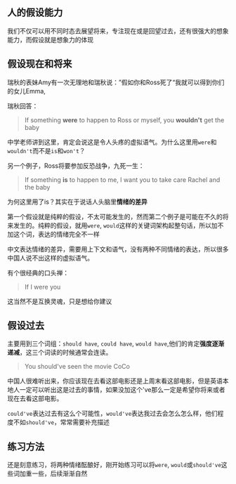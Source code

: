 ## 人的假设能力

我们不仅可以用不同时态去展望将来，专注现在或是回望过去，还有很强大的想象能力，而假设就是想象力的体现

## 假设现在和将来

瑞秋的表妹Amy有一次无理地和瑞秋说：”假如你和Ross死了“我就可以得到你们的女儿Emma,

瑞秋回答：

> If something **were** to happen to Ross or myself, you **wouldn't** get the baby

中学老师讲到这里，肯定会说这是令人头疼的虚拟语气。为什么这里用`were`和`wouldn't`而不是`is`和`won't`？

另一个例子，Ross将要参加反恐战争，九死一生：

> If something **is** to happen to me, I want you to take care Rachel and the baby

为何这里用了is？其实在于说话人头脑里**情绪的差异**

第一个假设就是纯粹的假设，不太可能发生的，然而第二个例子是可能在不久的将来发生的。纯粹的假设，就用`were`, `would`这样的关键词架构起整句话，所以加不加这个词，表达的情绪完全不一样

中文表达情绪的差异，需要用上下文和语气，没有两种不同情绪的表达，所以很多中国人说不出这样的虚拟语气。

有个很经典的口头禅：

> If I were you

这当然不是互换灵魂，只是想给你建议

## 假设过去

主要用到三个词组：`should have`, `could have`, `would have`,他们的肯定**强度逐渐递减**，这三个词读的时候通常会连读。

> You should've seen the movie CoCo

中国人很难听出来，你应该现在去看这部电影还是上周末看这部电影，但是英语本地人一定可以听出这是过去的事情，如果没加这个've那么一定是希望你将来或者现在去看这部电影。

`could've`表达过去有这么个可能性，`would've`表达我过去会怎么怎么样，他们程度不如`should've`，常常需要补充描述

## 练习方法

还是刻意练习，将两种情绪酝酿好，刚开始练习可以将`were`, `would`或`should've`这些词加重一些，后续渐渐自然








